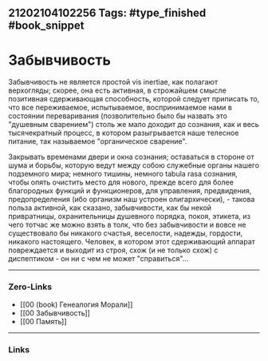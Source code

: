21202104102256
Tags: #type_finished #book_snippet
---
# Забывчивость

Забывчивость не является простой vis inertiae, как полагают верхогляды; скорее, она есть активная, в строжайшем смысле позитивная сдерживающая способность, которой следует приписать то, что все переживаемое, испытываемое, воспринимаемое нами в состоянии переваривания (позволительно было бы назвать это "душевным сварением") столь же мало доходит до сознания, как и весь тысячекратный процесс, в котором разыгрывается наше телесное питание, так называемое "органическое сварение". 

Закрывать временами двери и окна сознания; оставаться в стороне от шума и борьбы, которую ведут между собою служебные органы нашего подземного мира; немного тишины, немного tabula rasa сознания, чтобы опять очистить место для нового, прежде всего для более благородных функций и функционеров, для управления, предвидения, предопределения (ибо организм наш устроен олигархически), - такова польза активной, как сказано, забывчивости, как бы некой привратницы, охранительницы душевного порядка, покоя, этикета, из чего тотчас же можно взять в толк, что без забывчивости и вовсе не существовало бы никакого счастья, веселости, надежды, гордости, никакого настоящего. Человек, в котором этот сдерживающий аппарат повреждается и выходит из строя, схож (и не только схож) с диспептиком - он ни с чем не может "справиться"...

---
### Zero-Links
- [[00 (book) Генеалогия Морали]]
- [[00 Забывчивость]]
- [[00 Память]]
---
### Links